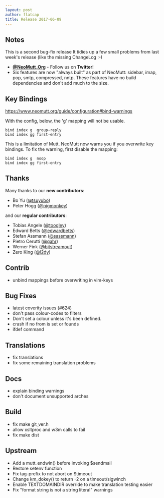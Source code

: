 ```yaml
---
layout: post
author: flatcap
title: Release 2017-06-09
---
```


## Notes

This is a second bug-fix release
It tidies up a few small problems from last week's release
(like the missing ChangeLog :-)

- **[@NeoMutt_Org](https://twitter.com/NeoMutt_Org)** - Follow us on **Twitter**!
- Six features are now "always built" as part of NeoMutt: sidebar, imap, pop, smtp, compressed, nntp.
  These features have no build dependencies and don't add much to the size.

## Key Bindings

https://www.neomutt.org/guide/configuration#bind-warnings

With the config, below, the 'g' mapping will not be usable.

```
bind index g  group-reply
bind index gg first-entry
```

This is a limitation of Mutt.
NeoMutt now warns you if you overwrite key bindings.
To fix the warning, first disable the mapping:

```
bind index g  noop
bind index gg first-entry
```

## Thanks

Many thanks to our **new contributors**:

- Bo Yu ([@tsuyubo](https://github.com/tsuyubo))
- Peter Hogg ([@pigmonkey](https://github.com/pigmonkey))

and our **regular contributors**:

- Tobias Angele ([@toogley](https://github.com/toogley))
- Edward Betts ([@edwardbetts](https://github.com/edwardbetts))
- Stefan Assmann ([@sassmann](https://github.com/sassmann))
- Pietro Cerutti ([@gahr](https://github.com/gahr))
- Werner Fink ([@bitstreamout](https://github.com/bitstreamout))
- Zero King ([@l2dy](https://github.com/l2dy))

## Contrib

- unbind mappings before overwriting in vim-keys

## Bug Fixes

- latest coverity issues (#624)
- don't pass colour-codes to filters
- Don't set a colour unless it's been defined.
- crash if no from is set or founds
- ifdef command

## Translations

- fix translations
- fix some remaining translation problems

## Docs

- explain binding warnings
- don't document unsupported arches

## Build

- fix make git_ver.h
- allow xsltproc and w3m calls to fail
- fix make dist

## Upstream

- Add a mutt_endwin() before invoking $sendmail
- Restore setenv function
- Fix tag-prefix to not abort on $timeout
- Change km_dokey() to return -2 on a timeout/sigwinch
- Enable TEXTDOMAINDIR override to make translation testing easier
- Fix "format string is not a string literal" warnings

